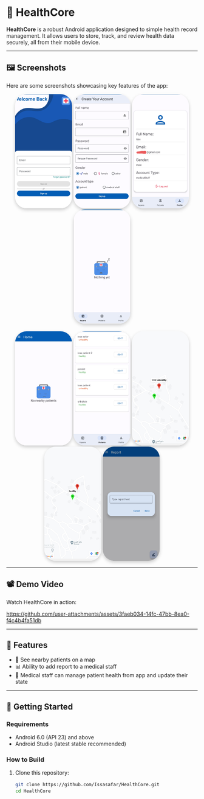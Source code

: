 # 🏥 HealthCore

**HealthCore** is a robust Android application designed to simple health record management. It allows users to store, track, and review health data securely, all from their mobile device.

---
## 🖼 Screenshots

Here are some screenshots showcasing key features of the app:
<p align="center">
  <img src="assets/hc_1.jpg" width="150" height="300" style="object-fit:cover; border-radius:30px; box-shadow:0 4px 10px rgba(0,0,0,0.2);"/>
  <img src="assets/hc_2.jpg" width="150" height="300" style="object-fit:cover; border-radius:30px; box-shadow:0 4px 10px rgba(0,0,0,0.2);"/>
  <img src="assets/hc_3.jpg" width="150" height="300" style="object-fit:cover; border-radius:30px; box-shadow:0 4px 10px rgba(0,0,0,0.2);"/>
  <img src="assets/hc_4.jpg" width="150" height="300" style="object-fit:cover; border-radius:30px; box-shadow:0 4px 10px rgba(0,0,0,0.2);"/><br><br>
  <img src="assets/hc_5.jpg" width="150" height="300" style="object-fit:cover; border-radius:30px; box-shadow:0 4px 10px rgba(0,0,0,0.2);"/>
  <img src="assets/hc_6.jpg" width="150" height="300" style="object-fit:cover; border-radius:30px; box-shadow:0 4px 10px rgba(0,0,0,0.2);"/>
  <img src="assets/hc_7.jpg" width="150" height="300" style="object-fit:cover; border-radius:30px; box-shadow:0 4px 10px rgba(0,0,0,0.2);"/>
  <img src="assets/hc_8.jpg" width="150" height="300" style="object-fit:cover; border-radius:30px; box-shadow:0 4px 10px rgba(0,0,0,0.2);"/>
  <img src="assets/hc_9.jpg" width="150" height="300" style="object-fit:cover; border-radius:30px; box-shadow:0 4px 10px rgba(0,0,0,0.2);"/>
</p>





---


## 📽 Demo Video

Watch HealthCore in action:

https://github.com/user-attachments/assets/3faeb034-14fc-47bb-8ea0-f4c4b4fa51db

---

## 🚀 Features

- 🧍 See nearby patients on a map  
- 📊 Ability to add report to a medical staff
- 📅 Medical staff can manage patient health from app and update their state 
---

## 📱 Getting Started

### Requirements

- Android 6.0 (API 23) and above  
- Android Studio (latest stable recommended)

### How to Build

1. Clone this repository:
   ```bash
   git clone https://github.com/Issasafar/HealthCore.git
   cd HealthCore
